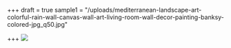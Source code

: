 +++
draft = true
sample1 = "/uploads/mediterranean-landscape-art-colorful-rain-wall-canvas-wall-art-living-room-wall-decor-painting-banksy-colored-jpg_q50.jpg"

+++
![](/uploads/mediterranean-landscape-art-colorful-rain-wall-canvas-wall-art-living-room-wall-decor-painting-banksy-colored-jpg_q50.jpg)